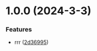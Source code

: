 # 1.0.0 (2024-3-3)


### Features

* rrr ([2d36995](https://github.com/asvedjmina/git-extended/commit/2d369953e9de4f73b2977d617e8000ca18f8c348))



